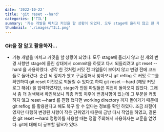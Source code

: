```yaml
---
date: '2022-10-22'
title: 'git reset --hard'
categories: ['TIL']
summary: '기능 개발을 마치고 커밋을 할 상황이 되었다. 모두 stage에 올리지 않고 한 개의 변경 사항만 stage에 올린 상태에서 commit을 하였고 다시 되돌리려고...'
thumbnail: './images/TIL1.png'
---
```


### Git을 잘 알고 활용하자...

- 기능 개발을 마치고 커밋을 할 상황이 되었다. 모두 stage에 올리지 않고 한 개의 변경 사항만 stage에 올린 상태에서 commit을 하였고 다시 되돌리려고 git reset --hard 을 사용하였다. 생각 한 것처럼 커밋 전 파일들이 보이지 않고 변경 전에 코드들로 돌아갔다. 순간 뇌 정지가 왔고 구글링해서 찾아보니 git reflog 로 커밋 로그를 확인하여 git reset 이전으로 되돌릴 수 있다고 하여 git reset —hard {해당 커밋 로그 해쉬} 을 입력하였지만, stage가 안된 파일들은 여전히 돌아오지 않았다. 그래서 좀 더 검색해서 확인해보니 최종 커밋 이후에 변경사항이 있는데 그 부분을 커밋하지 않고 reset —hard 를 진행 했다면 working directory 까지 돌아가기 때문에 git reflog 를 활용한다고 해도 복구 할 수 없다는 정보를 확인 하였다. 조금 좌절이였지만 다행히 변경된 사항이 작은 단위였기 때문에 금방 다시 작업을 하였고, 결론은 git reset —hard 명령어를 사용할 때는 정말 주의해서 사용하자는 교훈을 얻었다.
  git에 대해 더 공부할 필요가 있다.
